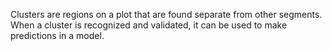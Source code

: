 Clusters are regions on a plot that are found separate from other segments. 
When a cluster is recognized and validated, it can be used to make predictions in a model. 
